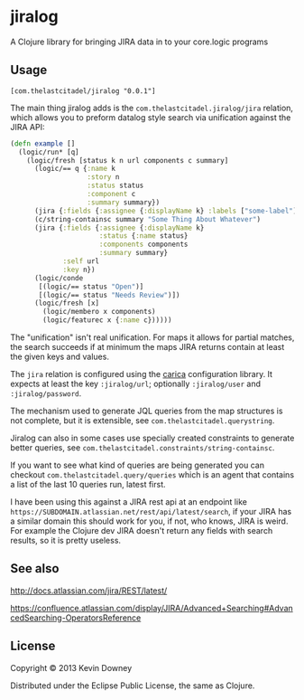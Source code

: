 # jiralog

A Clojure library for bringing JIRA data in to your core.logic
programs

## Usage

    [com.thelastcitadel/jiralog "0.0.1"]

The main thing jiralog adds is the `com.thelastcitadel.jiralog/jira`
relation, which allows you to preform datalog style search via
unification against the JIRA API:

```clojure
(defn example []
  (logic/run* [q]
    (logic/fresh [status k n url components c summary]
      (logic/== q {:name k
                   :story n
                   :status status
                   :component c
                   :summary summary})
      (jira {:fields {:assignee {:displayName k} :labels ["some-label"]}})
      (c/string-containsc summary "Some Thing About Whatever")
      (jira {:fields {:assignee {:displayName k}
                      :status {:name status}
                      :components components
                      :summary summary}
             :self url
             :key n})
      (logic/conde
       [(logic/== status "Open")]
       [(logic/== status "Needs Review")])
      (logic/fresh [x]
        (logic/membero x components)
        (logic/featurec x {:name c})))))
```

The "unification" isn't real unification. For maps it allows for
partial matches, the search succeeds if at minimum the maps JIRA
returns contain at least the given keys and values.

The `jira` relation is configured using the
[carica](https://github.com/sonian/carica) configuration library. It
expects at least the key `:jiralog/url`; optionally `:jiralog/user`
and `:jiralog/password`.

The mechanism used to generate JQL queries from the map structures is
not complete, but it is extensible, see
`com.thelastcitadel.querystring`.

Jiralog can also in some cases use specially created constraints to generate
better queries, see `com.thelastcitadel.constraints/string-containsc`.

If you want to see what kind of queries are being generated you can
checkout `com.thelastcitadel.query/queries` which is an agent that
contains a list of the last 10 queries run, latest first.

I have been using this against a JIRA rest api at an endpoint like
`https://SUBDOMAIN.atlassian.net/rest/api/latest/search`, if your JIRA
has a similar domain this should work for you, if not, who knows, JIRA
is weird. For example the Clojure dev JIRA doesn't return any fields
with search results, so it is pretty useless.

## See also

http://docs.atlassian.com/jira/REST/latest/

https://confluence.atlassian.com/display/JIRA/Advanced+Searching#AdvancedSearching-OperatorsReference
        
## License

Copyright © 2013 Kevin Downey

Distributed under the Eclipse Public License, the same as Clojure.
